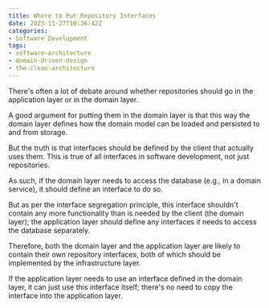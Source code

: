 ```yaml
---
title: Where to Put Repository Interfaces
date: 2023-11-27T10:36:42Z
categories:
- Software Development
tags:
- software-architecture
- domain-driven-design
- the-clean-architecture
---
```


There's often a lot of debate around whether repositories should go in the application layer or in the domain layer.

A good argument for putting them in the domain layer is that this way the domain layer defines how the domain model can be loaded and persisted to and from storage.

But the truth is that interfaces should be defined by the client that actually uses them. This is true of all interfaces in software development, not just repositories.

As such, if the domain layer needs to access the database (e.g., in a domain service), it should define an interface to do so.

But as per the interface segregation principle, this interface shouldn't contain any more functionality than is needed by the client (the domain layer); the application layer should define any interfaces *it* needs to access the database separately.

Therefore, both the domain layer and the application layer are likely to contain their own repository interfaces, both of which should be implemented by the infrastructure layer.

If the application layer needs to use an interface defined in the domain layer, it can just use this interface itself; there's no need to copy the interface into the application layer.

